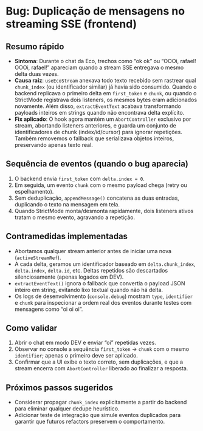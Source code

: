 # Bug: Duplicação de mensagens no streaming SSE (frontend)

## Resumo rápido
- **Sintoma**: Durante o chat da Eco, trechos como “ok ok” ou “OOOi, rafael! OOOi, rafael!” apareciam quando a stream SSE entregava o mesmo delta duas vezes.
- **Causa raiz**: `useEcoStream` anexava todo texto recebido sem rastrear qual `chunk_index` (ou identificador similar) já havia sido consumido. Quando o backend replicava o primeiro delta em `first_token` e `chunk`, ou quando o StrictMode registrava dois listeners, os mesmos bytes eram adicionados novamente. Além disso, `extractEventText` acabava transformando payloads inteiros em strings quando não encontrava delta explícito.
- **Fix aplicado**: O hook agora mantém um `AbortController` exclusivo por stream, abortando listeners anteriores, e guarda um conjunto de identificadores de chunk (index/id/cursor) para ignorar repetições. Também removemos o fallback que serializava objetos inteiros, preservando apenas texto real.

## Sequência de eventos (quando o bug aparecia)
1. O backend envia `first_token` com `delta.index = 0`.
2. Em seguida, um evento `chunk` com o mesmo payload chega (retry ou espelhamento).
3. Sem deduplicação, `appendMessage()` concatena as duas entradas, duplicando o texto na mensagem em tela.
4. Quando StrictMode monta/desmonta rapidamente, dois listeners ativos tratam o mesmo evento, agravando a repetição.

## Contramedidas implementadas
- Abortamos qualquer stream anterior antes de iniciar uma nova (`activeStreamRef`).
- A cada delta, geramos um identificador baseado em `delta.chunk_index`, `delta.index`, `delta.id`, etc. Deltas repetidos são descartados silenciosamente (apenas logados em DEV).
- `extractEventText()` ignora o fallback que convertia o payload JSON inteiro em string, evitando lixo textual quando não há delta.
- Os logs de desenvolvimento (`console.debug`) mostram `type`, `identifier` e `chunk` para inspecionar a ordem real dos eventos durante testes com mensagens como “oi oi oi”.

## Como validar
1. Abrir o chat em modo DEV e enviar “oi” repetidas vezes.
2. Observar no console a sequência `first_token` → `chunk` com o mesmo `identifier`; apenas o primeiro deve ser aplicado.
3. Confirmar que a UI exibe o texto correto, sem duplicações, e que a stream encerra com `AbortController` liberado ao finalizar a resposta.

## Próximos passos sugeridos
- Considerar propagar `chunk_index` explicitamente a partir do backend para eliminar qualquer dedupe heurístico.
- Adicionar teste de integração que simule eventos duplicados para garantir que futuros refactors preservem o comportamento.
